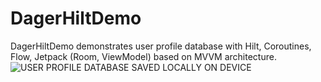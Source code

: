 # DagerHiltDemo
 DagerHiltDemo demonstrates user profile database with Hilt, Coroutines, Flow, Jetpack (Room, ViewModel) based on MVVM architecture.
![USER PROFILE DATABASE SAVED LOCALLY ON DEVICE](https://user-images.githubusercontent.com/87520905/226391235-7f22ac4e-fd40-469f-a43b-ac34c2c10921.png)
